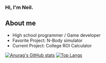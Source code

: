 ### Hi, I'm Neil.

## About me
- High school programmer / Game developer
- Favorite Project: N-Body simulator
- Current Project: College ROI Calculator

[![Anurag's GitHub stats](https://github-readme-stats.vercel.app/api?username=Neilk1021&theme=tokyonight&rank_icon=github)](https://github.com/anuraghazra/github-readme-stats)
[![Top Langs](https://github-readme-stats.vercel.app/api/top-langs/?username=Neilk1021&theme=tokyonight&layout=compact)](https://github.com/anuraghazra/github-readme-stats)
<!--
**Neilk1021/Neilk1021** is a ✨ _special_ ✨ repository because its `README.md` (this file) appears on your GitHub profile.

Here are some ideas to get you started:

- 🔭 I’m currently working on ...
- 🌱 I’m currently learning ...
- 👯 I’m looking to collaborate on ...
- 🤔 I’m looking for help with ...
- 💬 Ask me about ...
- 📫 How to reach me: ...
- 😄 Pronouns: ...
- ⚡ Fun fact: ...
-->

